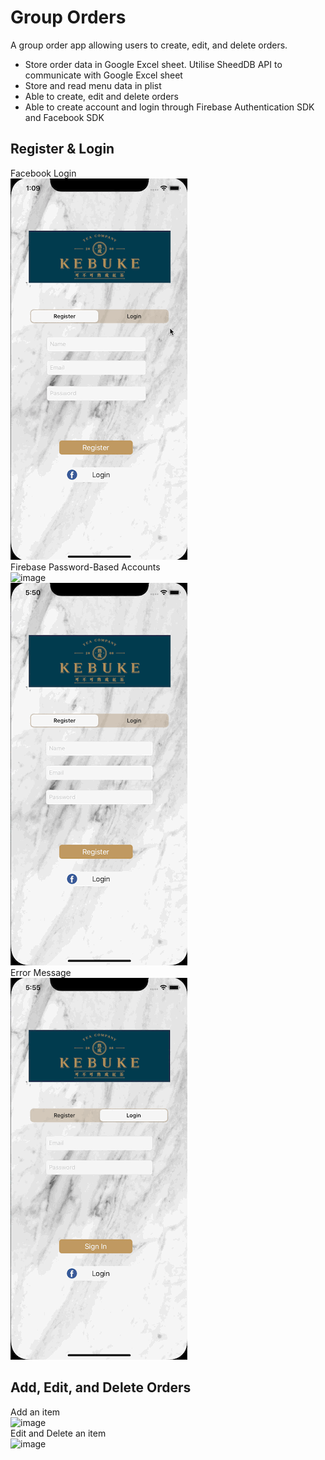 # Group Orders
A group order app allowing users to create, edit, and delete orders.

<ul>
<li>Store order data in Google Excel sheet. Utilise SheedDB API to communicate with Google Excel sheet</li>
<li>Store and read menu data in plist</li>
<li>Able to create, edit and delete orders</li>
<li>Able to create account and login through Firebase Authentication SDK and Facebook SDK</li>
</ul>

<h2 class="code-line" data-line-start=0 data-line-end=1 ><a id="Register__Login_0"></a>Register &amp; Login</h2>
<p class="has-line-data" data-line-start="1" data-line-end="8">Facebook Login<br>
<img src="DemoImages/GroupOrderDemo2-1.gif" alt="image"><br>
Firebase Password-Based Accounts<br>
<img src="DemoImages/GroupOrderDemo2-2.gif" alt="image"><br>
<img src="DemoImages/GroupOrderDemo2-3.gif" alt="image"><br>
Error Message<br>
<img src="DemoImages/GroupOrderDemo2-4.gif" alt="image"></p>
<h2 class="code-line" data-line-start=9 data-line-end=10 ><a id="Add_Edit_and_Delete_Orders_9"></a>Add, Edit, and Delete Orders</h2>
<p class="has-line-data" data-line-start="10" data-line-end="14">Add an item<br>
<img src="DemoImages/GroupOrderDemo1-2.gif" alt="image"><br>
Edit and Delete an item<br>
<img src="DemoImages/GroupOrderDemo1-4.gif" alt="image"></p>

